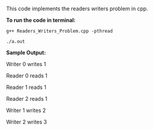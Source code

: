 This code implements the readers writers problem in cpp.

**To run the code in terminal:**

`g++ Readers_Writers_Problem.cpp -pthread`

`./a.out`

**Sample Output:**

Writer 0 writes 1

Reader 0 reads 1

Reader 1 reads 1

Reader 2 reads 1

Writer 1 writes 2

Writer 2 writes 3
